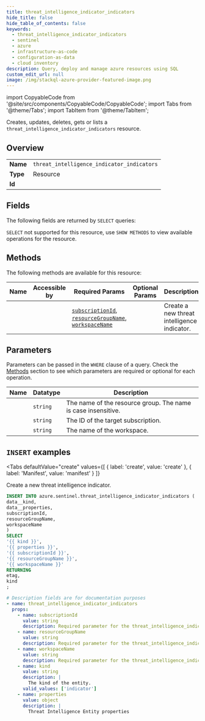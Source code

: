 ```yaml
--- 
title: threat_intelligence_indicator_indicators
hide_title: false
hide_table_of_contents: false
keywords:
  - threat_intelligence_indicator_indicators
  - sentinel
  - azure
  - infrastructure-as-code
  - configuration-as-data
  - cloud inventory
description: Query, deploy and manage azure resources using SQL
custom_edit_url: null
image: /img/stackql-azure-provider-featured-image.png
---
```


import CopyableCode from '@site/src/components/CopyableCode/CopyableCode';
import Tabs from '@theme/Tabs';
import TabItem from '@theme/TabItem';

Creates, updates, deletes, gets or lists a <code>threat_intelligence_indicator_indicators</code> resource.

## Overview
<table><tbody>
<tr><td><b>Name</b></td><td><code>threat_intelligence_indicator_indicators</code></td></tr>
<tr><td><b>Type</b></td><td>Resource</td></tr>
<tr><td><b>Id</b></td><td><CopyableCode code="azure.sentinel.threat_intelligence_indicator_indicators" /></td></tr>
</tbody></table>

## Fields

The following fields are returned by `SELECT` queries:

`SELECT` not supported for this resource, use `SHOW METHODS` to view available operations for the resource.


## Methods

The following methods are available for this resource:

<table>
<thead>
    <tr>
    <th>Name</th>
    <th>Accessible by</th>
    <th>Required Params</th>
    <th>Optional Params</th>
    <th>Description</th>
    </tr>
</thead>
<tbody>
<tr>
    <td><a href="#create"><CopyableCode code="create" /></a></td>
    <td><CopyableCode code="insert" /></td>
    <td><a href="#parameter-subscriptionId"><code>subscriptionId</code></a>, <a href="#parameter-resourceGroupName"><code>resourceGroupName</code></a>, <a href="#parameter-workspaceName"><code>workspaceName</code></a></td>
    <td></td>
    <td>Create a new threat intelligence indicator.</td>
</tr>
</tbody>
</table>

## Parameters

Parameters can be passed in the `WHERE` clause of a query. Check the [Methods](#methods) section to see which parameters are required or optional for each operation.

<table>
<thead>
    <tr>
    <th>Name</th>
    <th>Datatype</th>
    <th>Description</th>
    </tr>
</thead>
<tbody>
<tr id="parameter-resourceGroupName">
    <td><CopyableCode code="resourceGroupName" /></td>
    <td><code>string</code></td>
    <td>The name of the resource group. The name is case insensitive.</td>
</tr>
<tr id="parameter-subscriptionId">
    <td><CopyableCode code="subscriptionId" /></td>
    <td><code>string</code></td>
    <td>The ID of the target subscription.</td>
</tr>
<tr id="parameter-workspaceName">
    <td><CopyableCode code="workspaceName" /></td>
    <td><code>string</code></td>
    <td>The name of the workspace.</td>
</tr>
</tbody>
</table>

## `INSERT` examples

<Tabs
    defaultValue="create"
    values={[
        { label: 'create', value: 'create' },
        { label: 'Manifest', value: 'manifest' }
    ]}
>
<TabItem value="create">

Create a new threat intelligence indicator.

```sql
INSERT INTO azure.sentinel.threat_intelligence_indicator_indicators (
data__kind,
data__properties,
subscriptionId,
resourceGroupName,
workspaceName
)
SELECT 
'{{ kind }}',
'{{ properties }}',
'{{ subscriptionId }}',
'{{ resourceGroupName }}',
'{{ workspaceName }}'
RETURNING
etag,
kind
;
```
</TabItem>
<TabItem value="manifest">

```yaml
# Description fields are for documentation purposes
- name: threat_intelligence_indicator_indicators
  props:
    - name: subscriptionId
      value: string
      description: Required parameter for the threat_intelligence_indicator_indicators resource.
    - name: resourceGroupName
      value: string
      description: Required parameter for the threat_intelligence_indicator_indicators resource.
    - name: workspaceName
      value: string
      description: Required parameter for the threat_intelligence_indicator_indicators resource.
    - name: kind
      value: string
      description: |
        The kind of the entity.
      valid_values: ['indicator']
    - name: properties
      value: object
      description: |
        Threat Intelligence Entity properties
```
</TabItem>
</Tabs>
